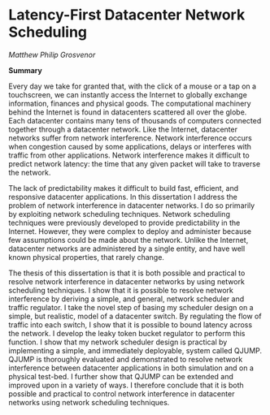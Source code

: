 # Latency-First Datacenter Network Scheduling 

*Matthew Philip Grosvenor*

**Summary**

Every day we take for granted that, with the click of a mouse or a tap on a touchscreen, we can instantly access the Internet to globally exchange information, finances and physical goods. The computational machinery behind the Internet is found in datacenters scattered all over the globe. Each datacenter contains many tens of thousands of computers connected together through a datacenter network. Like the Internet, datacenter networks suffer from network interference. Network interference occurs when congestion caused by some applications, delays or interferes with traffic from other applications. Network interference makes it difficult to predict network latency: the time that any given packet will take to traverse the network. 

The lack of predictability makes it difficult to build fast, efficient, and responsive datacenter applications.
In this dissertation I address the problem of network interference in datacenter networks. I do so primarily by exploiting network scheduling techniques. Network scheduling techniques were previously developed to provide predictability in the Internet. However, they were complex to deploy and administer because few assumptions could be made about the network. Unlike the Internet, datacenter networks are administered by a single entity, and have well known physical properties, that rarely change.

The thesis of this dissertation is that it is both possible and practical to resolve network interference in datacenter networks by using network scheduling techniques. I show that it is possible to resolve network interference by deriving a simple, and general, network scheduler and traffic regulator. I take the novel step of basing my scheduler design on a simple, but realistic, model of a datacenter switch. By regulating the flow of traffic into each switch, I show that it is possible to bound latency across the network. I develop the leaky token bucket regulator to perform this function. I show that my network scheduler design is practical by implementing a simple, and immediately deployable, system called QJUMP. QJUMP is thoroughly evaluated and demonstrated to resolve network interference between datacenter applications in both simulation and on a physical test-bed. I further show that QJUMP can be extended and improved upon in a variety of ways. I therefore conclude that it is both possible and practical to control network interference in datacenter networks using network scheduling techniques.

